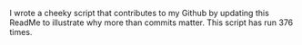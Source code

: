 I wrote a cheeky script that contributes to my Github by updating this ReadMe to illustrate why more than commits matter. This script has run 376 times.